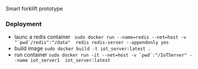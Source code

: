 Smart forklift prototype

### Deployment
- launc a redis container ``` sudo docker run --name=redis --net=host -v "`pwd`/redis":"/data"  redis redis-server --appendonly yes``` 
- build image ``` sudo docker build -t iot_server:latest .  ```
- run container ``` sudo docker run -it --net=host -v `pwd`:"/IoTServer" --name iot_server1  iot_server:latest ```
